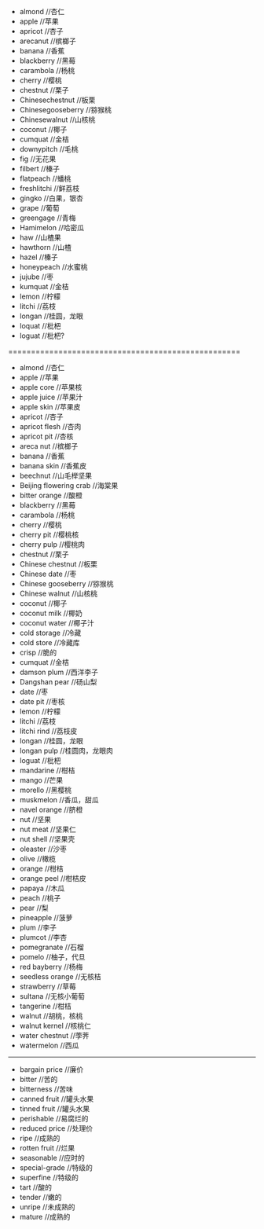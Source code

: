 - almond //杏仁
- apple //苹果
- apricot //杏子
- arecanut //槟榔子
- banana //香蕉
- blackberry //黑莓
- carambola //杨桃
- cherry //樱桃
- chestnut //栗子
- Chinesechestnut //板栗
- Chinesegooseberry //猕猴桃
- Chinesewalnut //山核桃
- coconut //椰子
- cumquat //金桔
- downypitch //毛桃
- fig //无花果
- filbert //榛子
- flatpeach //蟠桃
- freshlitchi //鲜荔枝
- gingko //白果，银杏
- grape //葡萄
- greengage //青梅
- Hamimelon //哈密瓜
- haw //山楂果
- hawthorn //山楂
- hazel //榛子
- honeypeach //水蜜桃
- jujube //枣
- kumquat //金桔
- lemon //柠檬
- litchi //荔枝
- longan //桂圆，龙眼
- loquat //枇杷
- loguat //枇杷?

===================================================

- almond //杏仁
- apple //苹果
- apple core //苹果核
- apple juice //苹果汁
- apple skin //苹果皮
- apricot //杏子
- apricot flesh //杏肉
- apricot pit //杏核
- areca nut //槟榔子
- banana //香蕉
- banana skin //香蕉皮
- beechnut //山毛榉坚果
- Beijing flowering crab //海棠果
- bitter orange //酸橙
- blackberry //黑莓
- carambola //杨桃
- cherry //樱桃
- cherry pit //樱桃核
- cherry pulp //樱桃肉
- chestnut //栗子
- Chinese chestnut //板栗
- Chinese date //枣
- Chinese gooseberry //猕猴桃
- Chinese walnut //山核桃
- coconut //椰子
- coconut milk //椰奶
- coconut water //椰子汁
- cold storage //冷藏
- cold store //冷藏库
- crisp //脆的
- cumquat //金桔
- damson plum //西洋李子
- Dangshan pear //砀山梨
- date //枣
- date pit //枣核
- lemon //柠檬
- litchi //荔枝
- litchi rind //荔枝皮
- longan //桂圆，龙眼
- longan pulp //桂圆肉，龙眼肉
- loguat //枇杷
- mandarine //柑桔
- mango //芒果
- morello //黑樱桃
- muskmelon //香瓜，甜瓜
- navel orange //脐橙
- nut //坚果
- nut meat //坚果仁
- nut shell //坚果壳
- oleaster //沙枣
- olive //橄榄
- orange //柑桔
- orange peel //柑桔皮
- papaya //木瓜
- peach //桃子
- pear //梨
- pineapple //菠萝
- plum //李子
- plumcot //李杏
- pomegranate //石榴
- pomelo //柚子，代旦
- red bayberry //杨梅
- seedless orange //无核桔
- strawberry //草莓
- sultana //无核小葡萄
- tangerine //柑桔
- walnut //胡桃，核桃
- walnut kernel //核桃仁
- water chestnut //荸荠
- watermelon //西瓜

------------------------------------------------------

- bargain price //廉价
- bitter //苦的
- bitterness //苦味
- canned fruit //罐头水果
- tinned fruit //罐头水果
- perishable //易腐烂的
- reduced price //处理价
- ripe //成熟的
- rotten fruit //烂果
- seasonable //应时的
- special-grade //特级的
- superfine //特级的
- tart //酸的
- tender //嫩的
- unripe //未成熟的
- mature //成熟的
